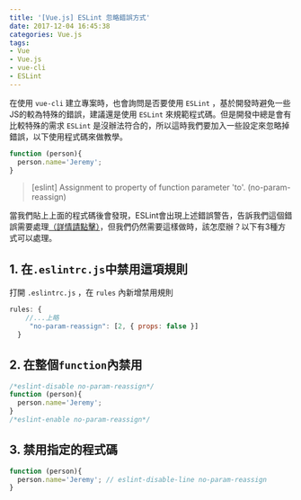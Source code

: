 ```yaml
---
title: '[Vue.js] ESLint 忽略錯誤方式'
date: 2017-12-04 16:45:38
categories: Vue.js
tags:
- Vue
- Vue.js
- vue-cli
- ESLint
---
```


在使用 `vue-cli` 建立專案時，也會詢問是否要使用 `ESLint` ，基於開發時避免一些JS的較為特殊的錯誤，建議還是使用 `ESLint` 來規範程式碼。但是開發中總是會有比較特殊的需求 `ESLint` 是沒辦法符合的，所以這時我們要加入一些設定來忽略掉錯誤，以下使用程式碼來做教學。

<!-- more -->

```javascript
function (person){
  person.name='Jeremy';
}
```

> [eslint] Assignment to property of function parameter 'to'. (no-param-reassign)

當我們貼上上面的程式碼後會發現，ESLint會出現上述錯誤警告，告訴我們這個錯誤需要處理[（詳情請點擊）](https://eslint.org/docs/rules/no-param-reassign)，但我們仍然需要這樣做時，該怎麼辦？以下有3種方式可以處理。

## 1. 在`.eslintrc.js`中禁用這項規則

打開 `.eslintrc.js` ，在 `rules` 內新增禁用規則

```javascript
rules: {
    //...上略
     "no-param-reassign": [2, { props: false }]
  }
```

## 2. 在整個`function`內禁用

```javascript
/*eslint-disable no-param-reassign*/
function (person){
  person.name='Jeremy';
}
/*eslint-enable no-param-reassign*/
```

## 3. 禁用指定的程式碼

```javascript
function (person){
  person.name='Jeremy'; // eslint-disable-line no-param-reassign
}
```